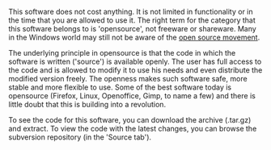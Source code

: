 This software does not cost anything. It is not limited in functionality or in the time that you are allowed to use it. The right term for the category that this software belongs to is 'opensource', not freeware or shareware. Many in the Windows world may still not be aware of the [open source movement](http://en.wikipedia.org/wiki/Free_software_movement).

The underlying principle in opensource is that the code in which the software is written ('source') is available openly. The user has full access to the code and is allowed to modify it to use his needs and even distribute the modified version freely. The openness makes such software safe, more stable and more flexible to use. Some of the best software today is opensource (Firefox, Linux, Openoffice, Gimp, to name a few) and there is little doubt that this is building into a revolution.

To see the code for this software, you can download the archive (.tar.gz) and extract. To view the code with the latest changes, you can browse the subversion repository (in the 'Source tab').